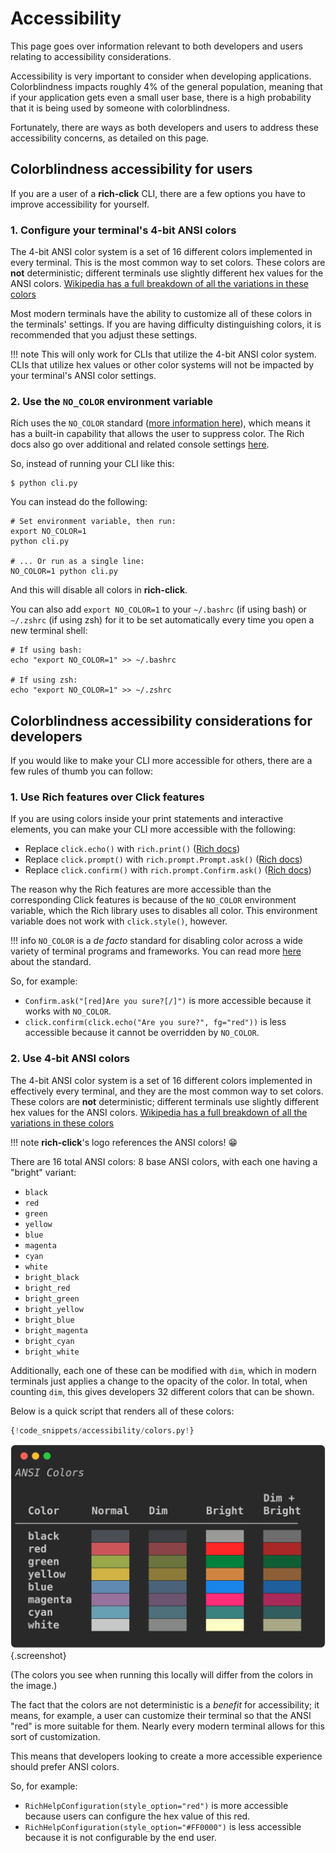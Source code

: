 # Accessibility

This page goes over information relevant to both developers and users relating to accessibility considerations.

Accessibility is very important to consider when developing applications.
Colorblindness impacts roughly 4% of the general population, meaning that if your application gets even a small user base, there is a high probability that it is being used by someone with colorblindness.

Fortunately, there are ways as both developers and users to address these accessibility concerns, as detailed on this page.

## Colorblindness accessibility for users

If you are a user of a **rich-click** CLI, there are a few options you have to improve accessibility for yourself.

### 1. Configure your terminal's 4-bit ANSI colors

The 4-bit ANSI color system is a set of 16 different colors implemented in every terminal. This is the most common way to set colors.
These colors are **not** deterministic; different terminals use slightly different hex values for the ANSI colors. [Wikipedia has a full breakdown of all the variations in these colors](https://en.wikipedia.org/wiki/ANSI_escape_code#3-bit_and_4-bit)

Most modern terminals have the ability to customize all of these colors in the terminals' settings.
If you are having difficulty distinguishing colors, it is recommended that you adjust these settings.

!!! note
    This will only work for CLIs that utilize the 4-bit ANSI color system.
    CLIs that utilize hex values or other color systems will not be impacted by your terminal's ANSI color settings.

### 2. Use the `NO_COLOR` environment variable

Rich uses the `NO_COLOR` standard ([more information here](https://no-color.org/)), which means it has a built-in capability that allows the user to suppress color.
The Rich docs also go over additional and related console settings [here](https://rich.readthedocs.io/en/latest/console.html).

So, instead of running your CLI like this:

```shell
$ python cli.py
```

You can instead do the following:

```shell
# Set environment variable, then run:
export NO_COLOR=1
python cli.py

# ... Or run as a single line:
NO_COLOR=1 python cli.py
```

And this will disable all colors in **rich-click**.

You can also add `export NO_COLOR=1` to your `~/.bashrc` (if using bash) or `~/.zshrc` (if using zsh) for it to be set automatically every time you open a new terminal shell:

```shell
# If using bash:
echo "export NO_COLOR=1" >> ~/.bashrc

# If using zsh:
echo "export NO_COLOR=1" >> ~/.zshrc
```

## Colorblindness accessibility considerations for developers

If you would like to make your CLI more accessible for others, there are a few rules of thumb you can follow:

### 1. Use Rich features over Click features

If you are using colors inside your print statements and interactive elements, you can make your CLI more accessible with the following:

- Replace `click.echo()` with `rich.print()` ([Rich docs](https://rich.readthedocs.io/en/stable/introduction.html#quick-start))
- Replace `click.prompt()` with `rich.prompt.Prompt.ask()` ([Rich docs](https://rich.readthedocs.io/en/stable/prompt.html))
- Replace `click.confirm()` with `rich.prompt.Confirm.ask()` ([Rich docs](https://rich.readthedocs.io/en/stable/prompt.html))

The reason why the Rich features are more accessible than the corresponding Click features is because of the `NO_COLOR` environment variable, which the Rich library uses to disables all color. This environment variable does not work with `click.style()`, however.

!!! info
    `NO_COLOR` is a _de facto_ standard for disabling color across a wide variety of terminal programs and frameworks.
    You can read more [here](https://no-color.org/) about the standard.

So, for example:

- `Confirm.ask("[red]Are you sure?[/]")` is more accessible because it works with `NO_COLOR`.
- `click.confirm(click.echo("Are you sure?", fg="red"))` is less accessible because it cannot be overridden by `NO_COLOR`.

### 2. Use 4-bit ANSI colors

The 4-bit ANSI color system is a set of 16 different colors implemented in effectively every terminal, and they are the most common way to set colors.
These colors are **not** deterministic; different terminals use slightly different hex values for the ANSI colors. [Wikipedia has a full breakdown of all the variations in these colors](https://en.wikipedia.org/wiki/ANSI_escape_code#3-bit_and_4-bit)

!!! note
    **rich-click**'s logo references the ANSI colors! 😁

There are 16 total ANSI colors: 8 base ANSI colors, with each one having a "bright" variant:

- `black`
- `red`
- `green`
- `yellow`
- `blue`
- `magenta`
- `cyan`
- `white`
- `bright_black`
- `bright_red`
- `bright_green`
- `bright_yellow`
- `bright_blue`
- `bright_magenta`
- `bright_cyan`
- `bright_white`

Additionally, each one of these can be modified with `dim`, which in modern terminals just applies a change to the opacity of the color.
In total, when counting `dim`, this gives developers 32 different colors that can be shown.

Below is a quick script that renders all of these colors:

```python
{!code_snippets/accessibility/colors.py!}
```

<!-- RICH-CODEX
working_dir: docs/code_snippets/accessibility
hide_command: true
terminal_width: 48
-->
![`python colors.py`](../images/code_snippets/accessibility/colors.svg){.screenshot}

(The colors you see when running this locally will differ from the colors in the image.)

The fact that the colors are not deterministic is a _benefit_ for accessibility; it means, for example, a user can customize their terminal so that the ANSI "red" is more suitable for them.
Nearly every modern terminal allows for this sort of customization.

This means that developers looking to create a more accessible experience should prefer ANSI colors.

So, for example:

- `RichHelpConfiguration(style_option="red")` is more accessible because users can configure the hex value of this red.
- `RichHelpConfiguration(style_option="#FF0000")` is less accessible because it is not configurable by the end user.

